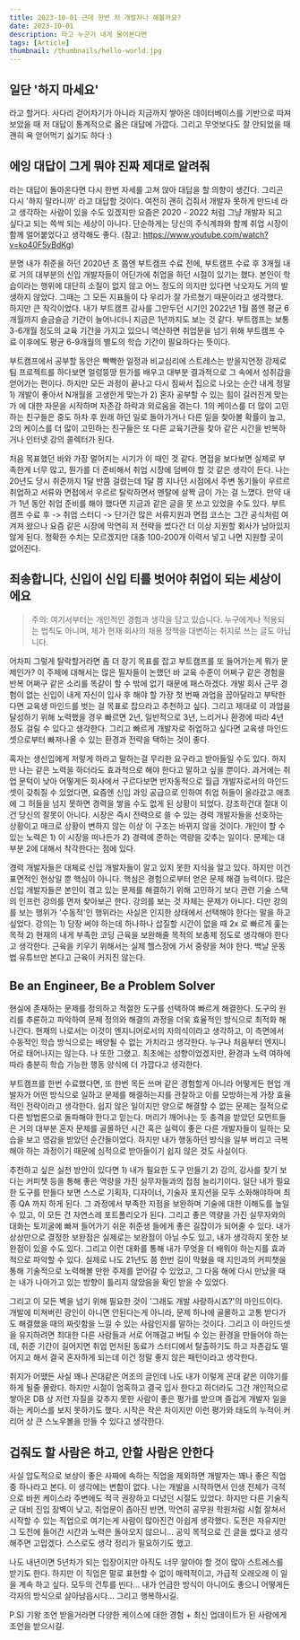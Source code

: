 ```yaml
---
title: 2023-10-01 근데 한번 저 개발자나 해볼까요?
date: 2023-10-01
description: 라고 누군가 내게 물어본다면
tags: [Article]
thumbnail: /thumbnails/hello-world.jpg
---
```


## 일단 '하지 마세요'

라고 할거다. 사다리 걷어차기가 아니라 지금까지 쌓아온 데이터베이스를 기반으로 따져보았을 때 저 대답이 통계적으로 옳은 대답에 가깝다. 그리고 무엇보다도 잘 안되었을 때 괜히 욕 얻어먹기 싫기도 하다 :)

## 에잉 대답이 그게 뭐야 진짜 제대로 알려줘

라는 대답이 돌아온다면 다시 한번 자세를 고쳐 앉아 대답을 할 의향이 생긴다. 그리곤 다시 '하지 말라니까' 라고 대답할 것이다. 여전히 괜히 겁줘서 개발자 못하게 만드네 라고 생각하는 사람이 있을 수도 있겠지만 요즘은 2020 - 2022 처럼 그냥 개발자 되고 싶다고 되는 쓱싹 되는 세상이 아니다. 단순하게는 당신의 주식계좌와 함께 취업 시장이 함께 얼어붙었다고 생각해도 좋다. (참고: https://www.youtube.com/watch?v=ko40F5yBdKg)

분명 내가 취준을 하던 2020년 초 쯤엔 부트캠프 수료 전에, 부트캠프 수료 후 3개월 내로 거의 대부분의 신입 개발자들이 어딘가에 취업을 하던 시절이 있기는 했다. 본인이 학습이라는 행위에 대단히 소질이 없지 않고 어느 정도의 의지만 있다면 낙오자도 거의 발생하지 않았다. 그때는 그 모든 지표들이 다 우리가 잘 가르쳤기 때문이라고 생각했다. 하지만 큰 착각이었다. 내가 부트캠프 강사를 그만두던 시기인 2022년 1월 쯤엔 평균 6개월까지 슬금슬금 기간이 늘어나더니 지금은 1년까지도 보는 것 같다. 부트캠프는 보통 3-6개월 정도의 교육 기간을 가지고 있으니 역산하면 취업문을 넘기 위해 부트캠프 수료 이후에도 평균 6-9개월의 별도의 학습 기간이 필요하다는 뜻이다.

부트캠프에서 공부할 동안은 빡빡한 일정과 비교심리에 스트레스는 받을지언정 강제로 팀 프로젝트를 하다보면 얼렁뚱땅 뭔가를 배우고 대부분 결과적으로 그 속에서 성취감을 얻어가는 편이다. 하지만 모든 과정이 끝나고 다시 짐싸서 집으로 나오는 순간 내게 정말 1) 개발이 좋아서 N개월을 고생한게 맞는가 2) 혼자 공부할 수 있는 힘이 길러진게 맞는가 에 대한 자문을 시작하며 자존감 하락과 외로움을 겪는다. 1의 케이스를 더 많이 고민하는 친구들은 중도 하차 후 원래 하던 일로 돌아가거나 다른 일을 찾아볼 확률이 높고, 2의 케이스를 더 많이 고민하는 친구들은 또 다른 교육기관을 찾아 같은 시간을 반복하거나 인터넷 강의 콜렉터가 된다.

처음 목표했던 바와 가장 멀어지는 시기가 이 때인 것 같다. 면접을 보다보면 실제로 부족한게 너무 많고, 뭔가를 더 준비해서 취업 시장에 덤벼야 할 것 같은 생각이 든다. 나는 20년도 당시 취준까지 1달 반쯤 걸렸는데 1달 쯤 지나던 시점에서 주변 동기들이 우르르 취업하고 서류와 면접에서 우르르 탈락하면서 멘탈에 살짝 금이 가는 걸 느꼈다. 만약 내가 1년 동안 취업 준비를 해야 했다면 지금과 같은 글을 못 쓰고 있었을 수도 있다. 부트캠프 수료 후 -> 취업 스터디 -> 단기간 많은 서류지원과 면접 코스는 그간 공식처럼 여겨져 왔으나 요즘 같은 시장에 막연히 저 전략을 썼다간 더 이상 지원할 회사가 남아있지 않게 된다. 정확한 수치는 모르겠지만 대충 100-200개 이력서 넣고 나면 지원할 곳이 없어진다.

## 죄송합니다, 신입이 신입 티를 벗어야 취업이 되는 세상이에요

> 주의: 여기서부터는 개인적인 경험과 생각을 담고 있습니다. 누구에게나 적용되는 법칙도 아니며, 제가 현재 회사의 채용 정책을 대변하는 취지로 쓰는 글도 아닙니다.

어차피 그렇게 탈락할거라면 좀 더 장기 목표를 잡고 부트캠프를 또 들어가는게 뭐가 문제인가? 이 주제에 대해서는 많은 필자들이 논했던 바 교육 수준이 어쩌구 같은 경험을 반복 어쩌구 같은 소리를 똑같이 할 수 밖에 없기 때문에 패스하겠다. 개발 회사 근무 경험이 없는 신입이 내게 자신이 입사 후 해야 할 가장 첫 번째 과업을 꼽아달라고 부탁한다면 교육생 마인드를 벗는 걸 목표로 잡으라고 추천하고 싶다. 그리고 제대로 이 과업을 달성하기 위해 노력했을 경우 빠르면 2년, 일반적으로 3년, 느리거나 환경에 따라 4년 정도 걸릴 수 있다고 생각한다. 그리고 빠르게 개발자로 취업하고 싶다면 교육생 마인드셋으로부터 빠져나올 수 있는 환경과 전략을 택하는 것이 좋다.

혹자는 생신입에게 저렇게 하라고 말하는걸 무리한 요구라고 받아들일 수도 있다. 하지만 나는 같은 노력을 하더라도 효과적으로 해야 한다고 말하고 싶을 뿐이다. 과거에는 취업 문턱이 낮아 어떻게든 회사에서 구르다보면 반자동적으로 월급 개발자로서의 마인드셋이 갖춰질 수 있었다면, 요즘엔 신입 과잉 공급으로 인하여 취업 허들이 올라갔고 애초에 그 허들을 넘지 못하면 경력을 쌓을 수도 없게 된 상황이 되었다. 강조하건대 절대 이건 당신의 잘못이 아니다. 시장은 즉시 전력으로 쓸 수 있는 경력 개발자들을 선호하는 상황이고 매크로 상황이 변하지 않는 이상 이 구조는 바뀌지 않을 것이다. 개인이 할 수 있는 노력은 1) 이 시장을 떠나든가 2) 경력에 준하는 역량을 갖추는 일이다. 문제는 대부분 2에 대해서 착각한다는 점에 있다.

경력 개발자들은 대체로 신입 개발자들이 알고 있지 못한 지식을 알고 있다. 하지만 이건 표면적인 현상일 뿐 핵심이 아니다. 핵심은 경험으로부터 얻은 문제 해결 능력이다. 많은 신입 개발자들은 본인이 겪고 있는 문제를 해결하기 위해 고민하기 보다 관련 기술 스택의 인프런 강의를 먼저 찾아보곤 한다. 강의를 보는 것 자체는 문제가 아니다. 다만 강의를 보는 행위가 '수동적'인 행위라는 사실은 인지한 상태에서 선택해야 한다는 말을 하고 싶었다. 강의는 1) 당장 써야 하는데 하나하나 삽질할 시간이 없을 때 2x 로 빠르게 훑는 목적 2) 현재의 내게 부족한 코딩 근육을 보완해줄 목적의 보충제 정도로 생각해야 한다고 생각한다. 근육을 키우기 위해서는 실제 헬스장에 가서 중량을 쳐야 한다. 백날 운동법 유튜브만 본다고 근육이 커지진 않는다.

## Be an Engineer, Be a Problem Solver

현실에 존재하는 문제를 정의하고 적절한 도구를 선택하여 빠르게 해결한다. 도구의 원리를 추론하고 파악하여 문제 정의와 해결의 과정을 더욱 효율적인 방식으로 최적화 해나간다. 현재의 나로서는 이것이 엔지니어로서의 자의식이라고 생각하고, 이 측면에서 수동적인 학습 방식으로는 배양될 수 없는 가치라고 생각한다. 누구나 처음부터 엔지니어로 태어나지는 않는다. 나 또한 그랬고. 최초에는 성향이었겠지만, 환경과 노력 여하에 따라 충분히 학습 가능한 행동 양식에 더 가깝다고 생각한다.

부트캠프를 한번 수료했다면, 또 한번 목돈 쓰며 같은 경험할게 아니라 어떻게든 현업 개발자가 어떤 방식으로 일하고 문제를 해결하는지를 관찰하고 이를 모방하는게 가장 효율적인 전략이라고 생각한다. 쉽지 않은 일이지만 양으로 해결할 수 없는 문제는 질적으로 다른 방법론으로 돌파해야 한다고 믿는다. 머리가 깨어나는 듯 충격을 받았던 모먼트들은 거의 대부분 혼자 문제를 골몰하던 시간 혹은 실력이 좋은 다른 개발자들이 일하는 모습을 보고 영감을 받았던 순간들이었다. 하지만 내가 행동하던 방식을 일부 버리고 극복해야 하는 과정이기 때문에 심적으로 받아들이기 쉽지 않은 것도 사실이다.

추천하고 싶은 실천 방안이 있다면 1) 내가 필요한 도구 만들기 2) 강의, 강사를 찾기 보다는 커피챗 등을 통해 좋은 역량을 가진 실무자들과의 접점 늘리기이다. 일단 내가 필요한 도구를 만들다 보면 스스로 기획자, 디자이너, 기술자 포지션을 모두 소화해야하며 최종 QA 까지 하게 된다. 그 과정에서 부족한 지점을 보완하며 기술에 대한 이해도를 높일 수 있고, 이 모든 건 자연스레 포트폴리오가 된다. 그리고 좋은 역량을 가진 실무자와의 대화는 토끼굴에 빠져 들어가기 쉬운 취준생 들에게 좋은 길잡이가 되어줄 수 있다. 내가 상상만으로 결정한 보완점은 실제로는 보완점이 아닐 수도 있고, 내가 생각하지 못한 보완점이 있을 수도 있다. 그리고 이런 대화를 통해 내가 무엇을 더 배워야 하는지를 효과적으로 파악할 수 있다. 실제로 나도 21년도 쯤 한번 길이 막혔을 때 지인과의 커피챗을 통해 기술적으로 노력해볼 만한 주제를 얻어갈 수 있었고, 그 다음 해에 다시 만났을 때는 내가 나아가고 있는 방향이 틀리지 않았음을 확인 받을 수 있었다.

그리고 이 모든 벽을 넘기 위해 필요한 것이 '그래도 개발 사랑하시죠?'의 마인드이다. 개발에 미쳐버린 광인이 아니면 안된다는게 아니라, 문제 하나에 골몰하고 고통 받다가도 해결했을 때의 짜릿함을 느낄 수 있는 사람인지를 말하는 것이다. 그리고 이 마인드셋을 유지하려면 최대한 다른 사람들과 서로 어깨걸고 버틸 수 있는 환경을 만들어야 하는데, 취준 기간이 길어지면 취업 먼저된 동료가 스터디에서 탈출하기도 하고 자존감도 떨어지고 해서 결국 혼자하게 되는데 이건 정말 좋지 않은 패턴이라고 생각한다.

취지가 어땠든 사실 꽤나 꼰대같은 어조의 글인데 나도 내가 이렇게 꼰대 같은 이야기를 하게 될줄 몰랐다. 하지만 시절이 엄혹하고 결국 입사 한다고 하더라도 그간 개인적으로 쌓아온 DB 상 저런 자질을 갖추지 못한 사람이 좋은 평가를 받으며 즐겁게 개발자 일을 하는 케이스를 보지 못하기도 했다. 시작은 작은 차이지만 이런 평가와 태도의 누적이 커리어 상 큰 스노우볼을 만들 수 있다고 생각한다.

## 겁줘도 할 사람은 하고, 안할 사람은 안한다

사실 압도적으로 보상이 좋은 사짜에 속하는 직업을 제외하면 개발자는 꽤나 좋은 직업 중 하나라고 본다. 이 생각에는 변함이 없다. 나는 개발을 시작하면서 인생 전체가 극적으로 바뀐 케이스라 주변에도 적극 권장하고 다녔던 시절도 있었다. 하지만 다른 기술직군 대비 진입 장벽이 낮고, 취업문이 좁아진 반면, 막연히 공무원 학원처럼 시험 잘쳐서 시작할 수 있는 직업으로 여기는게 사람이 많아진건 아쉽게 생각했다. 도전은 자유지만 그 도전에 들어간 시간과 노력은 돌아오지 않으니... 공익 목적으로 긴 글을 썼다고 생각해주면 고맙겠다. 스스로도 생각 정리가 필요하기도 했고.

나도 내년이면 5년차가 되는 입장이지만 아직도 너무 알아야 할 것이 많아 스트레스를 받기도 한다. 하지만 이 직업은 말로 표현할 수 없이 매력적이고, 가급적 오래오래 이 일을 계속 하고 싶다. 모두의 건투를 빈다... 내가 언급한 방식이 아니어도 좋으니 어떻게든 각자의 방식으로 살아남읍시다... 그리고 행복하시길.

P.S) 기왕 조언 받을거라면 다양한 케이스에 대한 경험 + 최신 업데이트가 된 사람에게 조언을 받으시길.
